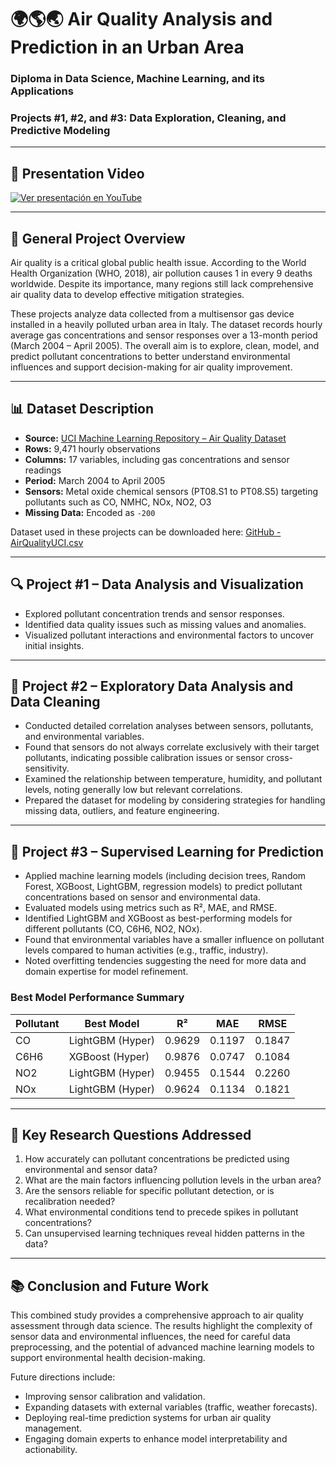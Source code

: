 # 🌍🌎🌏 Air Quality Analysis and Prediction in an Urban Area

### Diploma in Data Science, Machine Learning, and its Applications

### Projects #1, #2, and #3: Data Exploration, Cleaning, and Predictive Modeling

---
## 🎥 Presentation Video


[![Ver presentación en YouTube](https://im.youtube.com/vi/DrYgPsqLCdE&list=PLBIxkZP-PNY-KEyKepIe7vYq56u7ew-_C&index=25)](https://www.youtube.com/watch?v=DrYgPsqLCdE&list=PLBIxkZP-PNY-KEyKepIe7vYq56u7ew-_C&index=25)

---

## 📌 General Project Overview

Air quality is a critical global public health issue. According to the World Health Organization (WHO, 2018), air pollution causes 1 in every 9 deaths worldwide. Despite its importance, many regions still lack comprehensive air quality data to develop effective mitigation strategies.

These projects analyze data collected from a multisensor gas device installed in a heavily polluted urban area in Italy. The dataset records hourly average gas concentrations and sensor responses over a 13-month period (March 2004 – April 2005). The overall aim is to explore, clean, model, and predict pollutant concentrations to better understand environmental influences and support decision-making for air quality improvement.

---

## 📊 Dataset Description

* **Source:** [UCI Machine Learning Repository – Air Quality Dataset](https://archive.ics.uci.edu/dataset/360/air+quality)
* **Rows:** 9,471 hourly observations
* **Columns:** 17 variables, including gas concentrations and sensor readings
* **Period:** March 2004 to April 2005
* **Sensors:** Metal oxide chemical sensors (PT08.S1 to PT08.S5) targeting pollutants such as CO, NMHC, NOx, NO2, O3
* **Missing Data:** Encoded as `-200`

Dataset used in these projects can be downloaded here:
[GitHub - AirQualityUCI.csv](https://github.com/PatriMiranda/Calidad-de-Aire/blob/main/AirQualityUCI.csv)

---

## 🔍 Project #1 – Data Analysis and Visualization

* Explored pollutant concentration trends and sensor responses.
* Identified data quality issues such as missing values and anomalies.
* Visualized pollutant interactions and environmental factors to uncover initial insights.

---

## 🧹 Project #2 – Exploratory Data Analysis and Data Cleaning

* Conducted detailed correlation analyses between sensors, pollutants, and environmental variables.
* Found that sensors do not always correlate exclusively with their target pollutants, indicating possible calibration issues or sensor cross-sensitivity.
* Examined the relationship between temperature, humidity, and pollutant levels, noting generally low but relevant correlations.
* Prepared the dataset for modeling by considering strategies for handling missing data, outliers, and feature engineering.

---

## 🤖 Project #3 – Supervised Learning for Prediction

* Applied machine learning models (including decision trees, Random Forest, XGBoost, LightGBM, regression models) to predict pollutant concentrations based on sensor and environmental data.
* Evaluated models using metrics such as R², MAE, and RMSE.
* Identified LightGBM and XGBoost as best-performing models for different pollutants (CO, C6H6, NO2, NOx).
* Found that environmental variables have a smaller influence on pollutant levels compared to human activities (e.g., traffic, industry).
* Noted overfitting tendencies suggesting the need for more data and domain expertise for model refinement.

### Best Model Performance Summary

| Pollutant | Best Model       | R²     | MAE    | RMSE   |
| --------- | ---------------- | ------ | ------ | ------ |
| CO        | LightGBM (Hyper) | 0.9629 | 0.1197 | 0.1847 |
| C6H6      | XGBoost (Hyper)  | 0.9876 | 0.0747 | 0.1084 |
| NO2       | LightGBM (Hyper) | 0.9455 | 0.1544 | 0.2260 |
| NOx       | LightGBM (Hyper) | 0.9624 | 0.1134 | 0.1821 |

---

## 🎯 Key Research Questions Addressed

1. How accurately can pollutant concentrations be predicted using environmental and sensor data?
2. What are the main factors influencing pollution levels in the urban area?
3. Are the sensors reliable for specific pollutant detection, or is recalibration needed?
4. What environmental conditions tend to precede spikes in pollutant concentrations?
5. Can unsupervised learning techniques reveal hidden patterns in the data?

---

## 📚 Conclusion and Future Work

This combined study provides a comprehensive approach to air quality assessment through data science. The results highlight the complexity of sensor data and environmental influences, the need for careful data preprocessing, and the potential of advanced machine learning models to support environmental health decision-making.

Future directions include:

* Improving sensor calibration and validation.
* Expanding datasets with external variables (traffic, weather forecasts).
* Deploying real-time prediction systems for urban air quality management.
* Engaging domain experts to enhance model interpretability and actionability.


